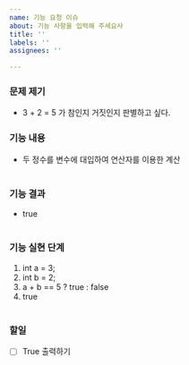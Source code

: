 ```yaml
---
name: 기능 요청 이슈
about: 기능 사항을 입력해 주세요사
title: ''
labels: ''
assignees: ''

---
```


### 문제 제기
* 3 + 2 = 5 가 참인지 거짓인지 판별하고 싶다.

### 기능 내용
* 두 정수를 변수에 대입하여 연산자를 이용한 계산

#

### 기능 결과
* true

#

### 기능 실현 단계
1. int a = 3;
2. int b = 2;
3. a + b == 5 ? true : false
4.  true

#

### 할일
- [ ] True 출력하기
